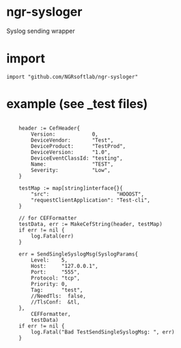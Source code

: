 # ngr-sysloger
Syslog sending wrapper

# import
```import "github.com/NGRsoftlab/ngr-sysloger"```

# example (see _test files)
```
	
    header := CefHeader{
		Version:            0,
		DeviceVendor:       "Test",
		DeviceProduct:      "TestProd",
		DeviceVersion:      "1.0",
		DeviceEventClassId: "testing",
		Name:               "TEST",
		Severity:           "Low",
	}

	testMap := map[string]interface{}{
		"src":                      "HOOOST",
		"requestClientApplication": "Test-cli",
	}

	// for CEFFormatter
	testData, err := MakeCefString(header, testMap)
	if err != nil {
		log.Fatal(err)
	}

	err = SendSingleSyslogMsg(SyslogParams{
		Level:    5,
		Host:     "127.0.0.1",
		Port:     "555",
		Protocol: "tcp",
		Priority: 0,
		Tag:      "test",
		//NeedTls:  false,
		//TlsConf:  &tl,
	},
		CEFFormatter,
		testData)
	if err != nil {
		log.Fatal("Bad TestSendSingleSyslogMsg: ", err)
	}
```